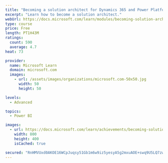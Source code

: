 ```yaml
---
title: "Becoming a solution architect for Dynamics 365 and Power Platform"
excerpt: "Learn how to become a solution architect."
webUrl: https://docs.microsoft.com/learn/modules/becoming-solution-architect/
type: course
price: Free
length: PT1H43M
ratings:
  count: 590
  average: 4.7
heat: 73

provider:
  name: Microsoft Learn
  domain: microsoft.com
  images:
    - url: /assets/images/organizations/microsoft.com-50x50.jpg
      width: 50
      height: 50

levels:
  - Advanced

topics:
  - Power BI

images:
  - url: https://docs.microsoft.com/learn/achievements/becoming-solution-architect-social.png
    width: 800
    height: 400
    isCached: true

secured: "RnHMVUxd0AKOE16WCpJuqsy51Gb1m6w9iz5yesyA5g2mxuAOE+swq9U5LQ7zwwGV/YADrFnXwnQkeVVPvLMGJBs6u9AdKB0eNVe/pFbc7wWGrvrjJo1tFrgxEtBU06GKlLS7SFYwErMeCchIZDu/rZuUDgF4CrLjSQfneT7zDCPJtdaGFbWsB8xCOF2zoNtgGH7JEmAn+aQ2S+xck4O7P0kMGqvl86BwbY0GsyCKxHGzIyBVTmlU3BqPQx5penatb+LhAetK+LbDiTdYvuvK/Ts1dPR+u2KDpJqieaoVhwhZYxUB3hgXpHyksPXpIpekilDxQSdbtA7G3YUcg+AkcywwaALUak3Gpia2ARUXmuDQ6YvqX9zJtdwUJi+7fy1owmMs8NGi1byTDVEsCJOtew==;TPftouJn2vGznUOolMpFrg=="
---
```


